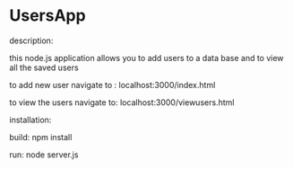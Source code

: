 # UsersApp

description:

this node.js application allows you to add users to a data base and to view all the saved users

to add new user navigate to : localhost:3000/index.html

to view the users navigate to: localhost:3000/viewusers.html


installation:

build: npm install

run: node server.js



